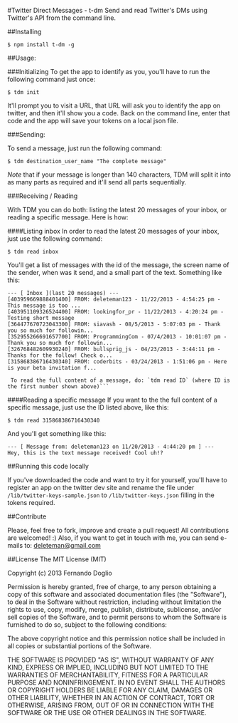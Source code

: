 #Twitter Direct Messages - t-dm
Send and read Twitter's DMs using Twitter's API from the command line.

##Installing

```
$ npm install t-dm -g
```


##Usage:

###Initializing
To get the app to identify as you, you'll have to run the following command just once:
```
$ tdm init
```
It'll prompt you to visit a URL, that URL will ask you to identify the app on twitter, and then it'll show you a code. Back on the command line,  enter that code and the app will save your tokens on a local json file.

###Sending:

To send a message, just run the following command:

```
$ tdm destination_user_name "The complete message"
```

_Note_ that if your message is longer than 140 characters, TDM will split it into as many parts as required and it'll send all parts sequentially.

###Receiving / Reading

With TDM you can do both: listing the latest 20 messages of your inbox, or reading a specific message. 
Here is how:

####Listing inbox
In order to read the latest 20 messages of your inbox, just use the following command:

```
$ tdm read inbox
```

You'll get a list of messages with the id of the message, the screen name of the sender, when was it send, and a small part of the text.
Something like this:

```
--- [ Inbox ](last 20 messages) ---
[403959669888401400] FROM: deleteman123 - 11/22/2013 - 4:54:25 pm - This message is too ...
[403951109326524400] FROM: lookingfor_pr - 11/22/2013 - 4:20:24 pm - Testing short message
[364477670723043300] FROM: siavash - 08/5/2013 - 5:07:03 pm - Thank you so much for followin...
[352955266691657700] FROM: ProgrammingCom - 07/4/2013 - 10:01:07 pm - Thank you so much for followin...
[326768482609930240] FROM: bullsprig_js - 04/23/2013 - 3:44:11 pm - Thanks for the follow! Check o...
[315868386716430340] FROM: coderbits - 03/24/2013 - 1:51:06 pm - Here is your beta invitation f...

 To read the full content of a message, do: `tdm read ID` (where ID is the first number shown above)```
```

####Reading a specific message
If you want to the the full content of a specific message, just use the ID listed above, like this:

```
$ tdm read 315868386716430340
```

And you'll get something like this:

```
--- [ Message from: deleteman123 on 11/20/2013 - 4:44:20 pm ] ---
Hey, this is the text message received! Cool uh!?
```

##Running this code locally

If you've downloaded the code and want to try it for yourself, you'll have to register an app on the twitter dev site and rename the file under `/lib/twitter-keys-sample.json` to `/lib/twitter-keys.json` filling in the tokens required.

##Contribute

Please, feel free to fork, improve and create a pull request! All contributions are welcomed! :) Also, if you want to get in touch with me, you can send e-mails to: deleteman@gmail.com

##License
The MIT License (MIT)

Copyright (c) 2013 Fernando Doglio

Permission is hereby granted, free of charge, to any person obtaining a copy of this software and associated documentation files (the "Software"), to deal in the Software without restriction, including without limitation the rights to use, copy, modify, merge, publish, distribute, sublicense, and/or sell copies of the Software, and to permit persons to whom the Software is furnished to do so, subject to the following conditions:

The above copyright notice and this permission notice shall be included in all copies or substantial portions of the Software.

THE SOFTWARE IS PROVIDED "AS IS", WITHOUT WARRANTY OF ANY KIND, EXPRESS OR IMPLIED, INCLUDING BUT NOT LIMITED TO THE WARRANTIES OF MERCHANTABILITY, FITNESS FOR A PARTICULAR PURPOSE AND NONINFRINGEMENT. IN NO EVENT SHALL THE AUTHORS OR COPYRIGHT HOLDERS BE LIABLE FOR ANY CLAIM, DAMAGES OR OTHER LIABILITY, WHETHER IN AN ACTION OF CONTRACT, TORT OR OTHERWISE, ARISING FROM, OUT OF OR IN CONNECTION WITH THE SOFTWARE OR THE USE OR OTHER DEALINGS IN THE SOFTWARE.
